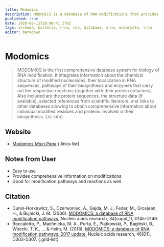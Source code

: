 ```yaml
---
title: Modomics
description: MODOMICS is a database of RNA modifications that provides comprehensive information concerning the chemical structures of modified ribonucleosides, their biosynthetic pathways, the location of modified residues in RNA sequences, and RNA modifying enzymes.
published: true
date: 2020-08-11T20:00:41.370Z
tags: archaea, bacteria, rrna, rna, database, mrna, eukaryota, trna
editor: markdown
---
```


# Modomics

> MODOMICS is the first comprehensive database system for biology of RNA modification. It integrates information about the chemical structure of modified nucleosides, their localization in RNA sequences, pathways of their biosynthesis and enzymes that carry out the respective reactions (together with their protein cofactors). Also included are the protein sequences, the structure data (if available), selected references from scientific literature, and links to other databases allowing to obtain comprehensive information about individual modified residues and proteins involved in their biosynthesis. 
{.is-info}

 

## Website 

- [Modomics *Main Page*](https://iimcb.genesilico.pl/modomics/)
 {.links-list}

## Notes from User
-  Easy to use
- Provides comprehensive information on modifications
- Good for modification pathways and reactions as well


## Citation 

- Dunin-Horkawicz, S., Czerwoniec, A., Gajda, M. J., Feder, M., Grosjean, H., & Bujnicki, J. M. (2006). [MODOMICS: a database of RNA modification pathways.](https://academic.oup.com/nar/article-abstract/34/suppl_1/D145/1133234) Nucleic acids research, 34(suppl_1), D145-D149.
- Boccaletto, P., Machnicka, M. A., Purta, E., Piątkowski, P., Bagiński, B., Wirecki, T. K., ... & Helm, M. (2018). [MODOMICS: a database of RNA modification pathways. 2017 update.](https://academic.oup.com/nar/article/46/D1/D303/4584632) Nucleic acids research, 46(D1), D303-D307.
{.grid-list}
